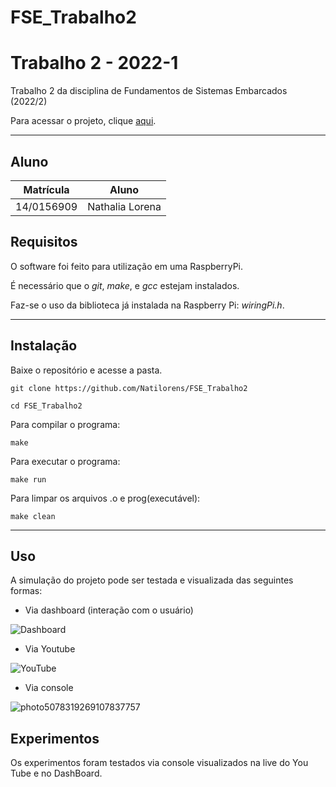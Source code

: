 # FSE_Trabalho2

# Trabalho 2 - 2022-1

Trabalho 2 da disciplina de Fundamentos de Sistemas Embarcados (2022/2)

Para acessar o projeto, clique [aqui](https://gitlab.com/fse_fga/trabalhos-2022_2/trabalho-2-2022-2).

***

## Aluno
|Matrícula | Aluno |
| -- | -- |
| 14/0156909  |  Nathalia Lorena |

## Requisitos

O software foi feito para utilização em uma RaspberryPi.

É necessário que o *git*, *make*, e *gcc* estejam instalados.

Faz-se o uso da biblioteca já instalada na Raspberry Pi: *wiringPi.h*.

***
## Instalação 
Baixe o repositório e acesse a pasta.

`git clone https://github.com/Natilorens/FSE_Trabalho2`

`cd FSE_Trabalho2`

Para compilar o programa:

`make`

Para executar o programa:

`make run`

Para limpar os arquivos .o e prog(executável):

`make clean`

***
## Uso

A simulação do projeto pode ser testada e visualizada das seguintes formas:

* Via dashboard (interação com o usuário)

![Dashboard](https://user-images.githubusercontent.com/38087662/214215945-6a67bec5-e6eb-4870-ad92-e316b3df9790.jpg)


* Via Youtube

![YouTube](https://user-images.githubusercontent.com/38087662/214216259-83b73742-5266-4e21-b3ae-55e60660416d.jpg)


* Via console

![photo5078319269107837757](https://user-images.githubusercontent.com/38087662/214216418-0f97b1c1-da49-4be5-a6c9-ffa8c2c6e626.jpg)


## Experimentos

Os experimentos foram testados via console visualizados na live do You Tube e no DashBoard.


